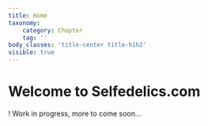 ```yaml
---
title: Home
taxonomy:
    category: Chapter
    tag: ''
body_classes: 'title-center title-h1h2'
visible: true
---
```


# Welcome to Selfedelics.com

! Work in progress, more to come soon...




